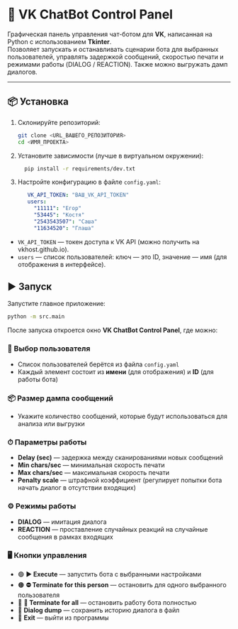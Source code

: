 # 🎯 VK ChatBot Control Panel

Графическая панель управления чат-ботом для **VK**, написанная на Python с использованием **Tkinter**.  
Позволяет запускать и останавливать сценарии бота для выбранных пользователей, управлять задержкой сообщений, скоростью печати и режимами работы (DIALOG / REACTION). Также можно выгружать дамп диалогов.

---

## 📦 Установка

1. Склонируйте репозиторий:
   ```bash
   git clone <URL_ВАШЕГО_РЕПОЗИТОРИЯ>
   cd <ИМЯ_ПРОЕКТА>

2. Установите зависимости (лучше в виртуальном окружении):
   ```bash
     pip install -r requirements/dev.txt
   ```
   
3. Настройте конфигурацию в файле `config.yaml`:
   ```yaml
      VK_API_TOKEN: "ВАШ_VK_API_TOKEN"
      users:
        "11111": "Егор"
        "53445": "Костя"
        "2543543507": "Саша"
        "11634520": "Глаша"
   
   ```
* `VK_API_TOKEN` — токен доступа к VK API (можно получить на vkhost.github.io).
* `users` — список пользователей: ключ — это ID, значение — имя (для отображения в интерфейсе).

## ▶ Запуск

Запустите главное приложение:
   ```bash
   python -m src.main
   ```

После запуска откроется окно **VK ChatBot Control Panel**, где можно:

### 🎯 Выбор пользователя
- Список пользователей берётся из файла `config.yaml`
- Каждый элемент состоит из **имени** (для отображения) и **ID** (для работы бота)

### 📦 Размер дампа сообщений
- Укажите количество сообщений, которые будут использоваться для анализа или выгрузки

### ⏱ Параметры работы
- **Delay (sec)** — задержка между сканированиями новых сообщений 
- **Min chars/sec** — минимальная скорость печати  
- **Max chars/sec** — максимальная скорость печати  
- **Penalty scale** — штрафной коэффициент (регулирует попытки бота начать диалог в отсутствии входящих)

### ⚙ Режимы работы
- **DIALOG** — имитация диалога  
- **REACTION** — проставление случайных реакций на случайные сообщения в рамках входящих 

### 🖥 Кнопки управления
- 🟢 **▶ Execute** — запустить бота с выбранными настройками  
- 🟠 **⛔ Terminate for this person** — остановить для одного выбранного пользователя  
- 🔴 **🛑 Terminate for all** — остановить работу бота полностью  
- 💾 **Dialog dump** — сохранить историю диалога в файл  
- 🚪 **Exit** — выйти из программы  
